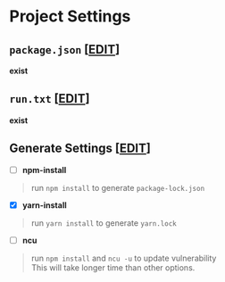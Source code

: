 # Project Settings
## `package.json` [[EDIT](https://github.com/tamagoez/nodepkg-actions/edit/main/./sessions/package.json)]
**exist**
## `run.txt` [[EDIT](https://github.com/tamagoez/nodepkg-actions/edit/main/./sessions/run.txt)]
**exist**
## Generate Settings [[EDIT](https://github.com/tamagoez/nodepkg-actions/edit/main/./sessions/run.txt)]
 - [ ] **npm-install**  
> run `npm install` to generate `package-lock.json`

 - [x] **yarn-install**  
> run `yarn install` to generate `yarn.lock`

 - [ ] **ncu**  
> run `npm install` and `ncu -u` to update vulnerability  
> This will take longer time than other options.


